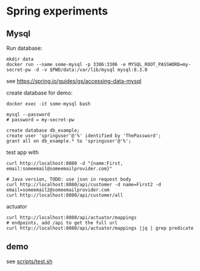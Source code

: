 # Spring experiments

## Mysql

Run database:

```
mkdir data
docker run --name some-mysql -p 3306:3306 -e MYSQL_ROOT_PASSWORD=my-secret-pw -d -v $PWD/data:/var/lib/mysql mysql:8.3.0
```

see https://spring.io/guides/gs/accessing-data-mysql

create database for demo:

```
docker exec -it some-mysql bash

mysql --password
# password = my-secret-pw

create database db_example;
create user 'springuser'@'%' identified by 'ThePassword';
grant all on db_example.* to 'springuser'@'%';
```

test app with

```
curl http://localhost:8080 -d "{name:First, email:someemail@someemailprovider.com}"

# Java version, TODO: use json in request body
curl http://localhost:8080/api/customer -d name=First2 -d email=someemail2@someemailprovider.com
curl http://localhost:8080/api/customer/all
```

actuator

```
curl http://localhost:8080/api/actuator/mappings
# endpoints, add /api to get the full url
curl http://localhost:8080/api/actuator/mappings |jq | grep predicate
```

## demo

see [scripts/test.sh](scripts/test.sh)
